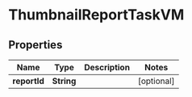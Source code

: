 

# ThumbnailReportTaskVM


## Properties

| Name | Type | Description | Notes |
|------------ | ------------- | ------------- | -------------|
|**reportId** | **String** |  |  [optional] |



